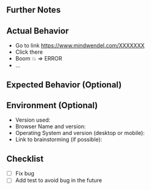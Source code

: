 ## Further Notes
<!--- Provide a more detailed introduction to the issue itself, and why you consider it to be a bug -->

## Actual Behavior
<!--- Tell us what happens instead, e.g. stacktrace, screenshots, broken links and steps to reproduce -->
<!--- Provide a link to a live example, if possible. -->

- Go to link https://www.mindwendel.com/XXXXXXX
- Click there
- Boom 💥 => ERROR
- ...

## Expected Behavior (Optional)
<!--- Tell us what should happen -->

## Environment (Optional)
<!--- Include as many relevant details about the environment you experienced the bug in -->
- Version used:
- Browser Name and version:
- Operating System and version (desktop or mobile):
- Link to brainstorming (if possible):

## Checklist
<!-- Add additional tasks to consider -->

- [ ] Fix bug
- [ ] Add test to avoid bug in the future
